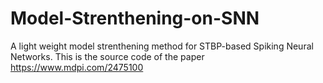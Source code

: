 # Model-Strenthening-on-SNN
A light weight model strenthening method for STBP-based Spiking Neural Networks.
This is the source code of the paper https://www.mdpi.com/2475100
